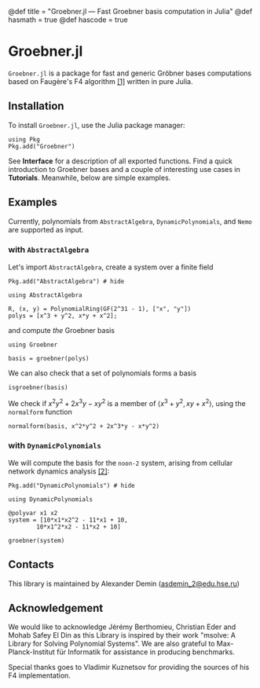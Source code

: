 @def title = "Groebner.jl — Fast Groebner basis computation in Julia"
@def hasmath = true
@def hascode = true
<!-- Note: by default hasmath == true and hascode == false. You can change this in
the config file by setting hasmath = false for instance and just setting it to true
where appropriate -->


# Groebner.jl


`Groebner.jl` is a package for fast and generic Gröbner bases computations
based on Faugère's F4 algorithm [[1]](https://www-polsys.lip6.fr/~jcf/Papers/F99a.pdf) written in pure Julia.

## Installation

To install `Groebner.jl`, use the Julia package manager:

```julia:install
using Pkg
Pkg.add("Groebner")
```

See **Interface** for a description of all exported functions. 
Find a quick introduction to Groebner bases and a couple of interesting use cases in **Tutorials**. Meanwhile, below are simple examples.

## Examples

Currently, polynomials from `AbstractAlgebra`, `DynamicPolynomials`, and `Nemo`
are supported as input.

### with `AbstractAlgebra`

Let's import `AbstractAlgebra`, create a system over a finite field

```julia:install_aa
Pkg.add("AbstractAlgebra") # hide
```

```julia:aaimport
using AbstractAlgebra

R, (x, y) = PolynomialRing(GF(2^31 - 1), ["x", "y"])
polys = [x^3 + y^2, x*y + x^2];
```

and compute *the* Groebner basis
```julia:aagb
using Groebner

basis = groebner(polys)
```

We can also check that a set of polynomials forms a basis
```julia:aaisgb
isgroebner(basis)
```

We check if $x^2y^2 + 2x^3y - xy^2$ is a member of $\langle x^3 + y^2, xy + x^2 \rangle$, using the `normalform` function

```julia:aagb
normalform(basis, x^2*y^2 + 2x^3*y - x*y^2)
```

### with `DynamicPolynomials`

We will compute the basis for the `noon-2` system, arising from cellular network dynamics analysis [[2]](https://www.jstor.org/stable/2101937):

```julia:install_dynamic
Pkg.add("DynamicPolynomials") # hide
```

```julia:aaimport
using DynamicPolynomials

@polyvar x1 x2
system = [10*x1*x2^2 - 11*x1 + 10,
        10*x1^2*x2 - 11*x2 + 10]

groebner(system)
```

<!-- ## Note on the Implementation

Computing Groebner bases largely depends on a single iterative algorithm, known as **Buchbergers algorithm**. Modified and optimized versions of this algorithm are crucial for many Computer Algebra Systems (*e.g., Singular, Maple, Mathematica, Sage*).

The Buchbergers algorithm is exponential by its nature, so any implementation is tricky.

Our package implements **F4 algorithm** introduced by Jean-Charles Faugère. -->

## Contacts

This library is maintained by Alexander Demin (asdemin_2@edu.hse.ru)

## Acknowledgement

We would like to acknowledge Jérémy Berthomieu, Christian Eder and Mohab Safey El Din as this Library is inspired by their work "msolve: A Library for Solving Polynomial Systems". We are also grateful to Max-Planck-Institut für Informatik for assistance in producing benchmarks.

Special thanks goes to Vladimir Kuznetsov for providing the sources of his F4 implementation.
